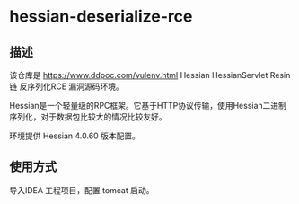 # hessian-deserialize-rce
## 描述

该仓库是 https://www.ddpoc.com/vulenv.html Hessian HessianServlet Resin链 反序列化RCE 漏洞源码环境。

Hessian是一个轻量级的RPC框架。它基于HTTP协议传输，使用Hessian二进制序列化，对于数据包比较大的情况比较友好。

环境提供 Hessian 4.0.60 版本配置。

## 使用方式

导入IDEA 工程项目，配置 tomcat 启动。
